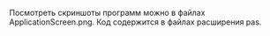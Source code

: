 Посмотреть скриншоты программ можно в файлах ApplicationScreen.png. Код содержится в файлах расширения pas.
